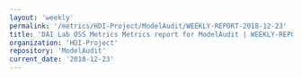 ```yaml
---
layout: 'weekly'
permalink: '/metrics/HDI-Project/ModelAudit/WEEKLY-REPORT-2018-12-23'
title: 'DAI Lab OSS Metrics Metrics report for ModelAudit | WEEKLY-REPORT-2018-12-23'
organization: 'HDI-Project'
repository: 'ModelAudit'
current_date: '2018-12-23'
---
```


